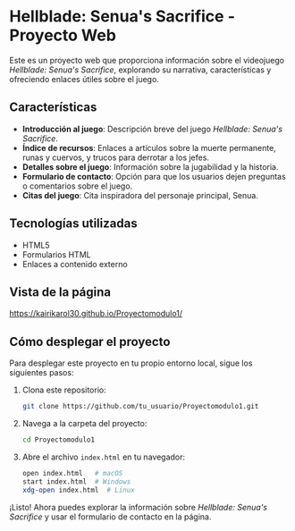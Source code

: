 # Hellblade: Senua's Sacrifice - Proyecto Web

Este es un proyecto web que proporciona información sobre el videojuego *Hellblade: Senua's Sacrifice*, explorando su narrativa, características y ofreciendo enlaces útiles sobre el juego. 

## Características

- **Introducción al juego**: Descripción breve del juego *Hellblade: Senua's Sacrifice*.
- **Índice de recursos**: Enlaces a artículos sobre la muerte permanente, runas y cuervos, y trucos para derrotar a los jefes.
- **Detalles sobre el juego**: Información sobre la jugabilidad y la historia.
- **Formulario de contacto**: Opción para que los usuarios dejen preguntas o comentarios sobre el juego.
- **Citas del juego**: Cita inspiradora del personaje principal, Senua.

## Tecnologías utilizadas

- HTML5
- Formularios HTML
- Enlaces a contenido externo
## Vista de la página
https://kairikarol30.github.io/Proyectomodulo1/

## Cómo desplegar el proyecto

Para desplegar este proyecto en tu propio entorno local, sigue los siguientes pasos:

1. Clona este repositorio:
   ```bash
   git clone https://github.com/tu_usuario/Proyectomodulo1.git
   
2. Navega a la carpeta del proyecto:
   ```bash
   cd Proyectomodulo1
   ```

3. Abre el archivo `index.html` en tu navegador:
   ```bash
   open index.html   # macOS
   start index.html  # Windows
   xdg-open index.html  # Linux
   ```

¡Listo! Ahora puedes explorar la información sobre *Hellblade: Senua's Sacrifice* y usar el formulario de contacto en la página.
